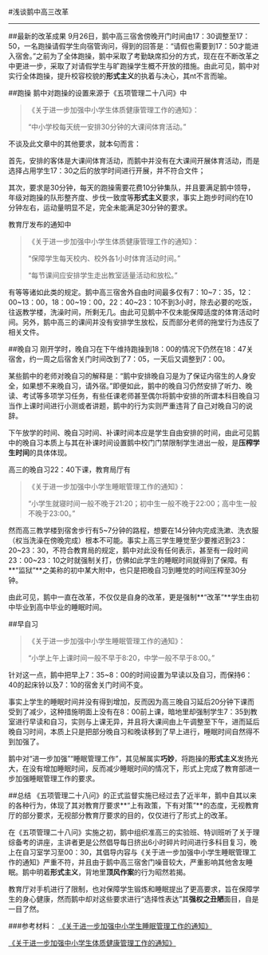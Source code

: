 #浅谈鹅中高三改革
***
##最新的改革成果
9月26日，鹅中高三宿舍傍晚开门时间由17：30调整至17：50，一名跑操请假学生向宿管询问，得到的回答是：“请假也需要到17：50才能进入宿舍。”之前为了全体跑操，鹅中采取了考勤缺席扣分的方式，现在在不断改革之中更进一步，采取了对请假学生与旷跑操学生概不开放的措施。由此可见，鹅中对实行全体跑操，提升校容校貌的**形式主义**的执着与决心，其nt不言而喻。

##跑操
鹅中对跑操的设置来源于《五项管理二十八问》中
>《关于进一步加强中小学生体质健康管理工作的通知》：
>
>“中小学校每天统一安排30分钟的大课间体育活动。”

不谈及此文章中的其他要求，就本句而言：

首先，安排的客体是大课间体育活动，而鹅中并没有在大课间开展体育活动，而是选择占用学生17：30之后的放学时间进行开展，并不符合文件；

其次，要求是30分钟，每天的跑操需要花费10分钟集队，并且要满足鹅中领导，年级对跑操的队形整齐度、步伐一致度等**形式主义**要求，事实上跑步时间约在10分钟左右，运动量明显不足，完全未能满足30分钟的要求。

教育厅发布的通知中
>《关于进一步加强中小学生体质健康管理工作的通知》：
>
>“保障学生每天校内、校外各1小时体育活动时间。”
>
>“每节课间应安排学生走出教室适量活动和放松。”

有等等诸如此类的规定。鹅中高三宿舍外自由时间最多仅有7：10~7：35，12：00~13：00，18：00~19：00，22：40~23：10不到3小时，除去必要的吃饭，往返教学楼，洗澡时间，所剩无几。由此可见鹅中不仅未能保障适度的体育活动时间。另外，鹅中高三的课间并没有安排学生放松，反而部分老师的拖堂行为违反了相关文件。

##晚自习
刚开学时，晚自习在下午维持跑操到18：00的情况下仍然在18：47关宿舍，约一周之后宿舍关门时间改到了7：05，一天后又调整到7：00。

某些鹅中的老师对晚自习的解释是：“鹅中安排晚自习是为了保证内宿生的人身安全，如果想不来晚自习，请外宿。”即便如此，鹅中的晚自习仍然安排了听力、晚读、考试等多项学习任务，有些任课老师甚至偶尔将鹅中安排的所谓本科目晚自习当作上课时间进行小测或者讲题，鹅中的行为实则严重违背了自己对晚自习的说辞。

下午放学的时间、晚自习时间、补课时间本应是学生自由安排的时间，由此可见鹅中的晚自习本质上与其在补课时间设置鹅中校门门禁限制学生进出一般，是**压榨学生时间**的具体体现。

高三的晚自习22：40下课，教育局厅有
>《关于进一步加强中小学生睡眠管理工作的通知》：
>
>“小学生就寝时间一般不晚于21:20；初中生一般不晚于22:00；高中生一般不晚于23:00。”

然而高三教学楼到宿舍步行有5~7分钟的路程，想要在14分钟内完成洗漱、洗衣服（权当洗澡在傍晚完成）根本不可能。事实上高三学生睡觉至少要推迟到23：20~23：30，不符合教育局的规定，鹅中对此没有任何表示，甚至有一段时间23：00~23：10之时就强制关打，仿佛如此学生的睡眠时间就得到了保障。有**“监狱”**之美称的初中某大附中，也只是把晚自习到睡觉的时间压榨至30分钟。

由此可见，鹅中一直在改革，不仅仅是自身的改革，更是强制**“改革”**学生由初中毕业到高中毕业的睡眠时间。

##早自习
>《关于进一步加强中小学生睡眠管理工作的通知》：
>
>“小学上午上课时间一般不早于8:20，中学一般不早于8:00。”

针对这一点，鹅中把早上7：35~8：00的时间设置为早读以及自习，而保持6：40的起床铃以及7：10的宿舍关门时间不变。

事实上学生的睡眠时间并没有得到增加，反而因为高三晚自习延后20分钟下课而受到了减少，这种措施明面上没有在8：00前上课，暗地里却强制学生7：35到教室进行早读和自习，实则与上课无异，并且将大课间由上午调整至下午，进而延后晚自习时间，本质上只是把部分晚自习和晚读移到了早上进行，睡眠时间自然得不到加强了。

鹅中对“进一步加强”“睡眠管理工作”，其见解属实**巧妙**，将跑操的**形式主义**发扬光大，在没有增加睡眠时间，反而减少睡眠时间的情况下，形式上完成了教育部进一步加强睡眠管理工作的要求。

##总结
《五项管理二十八问》的正式监督实施已经过去了近半年，鹅中自其以来的各种行为，体现了其对教育厅要求**“上有政策，下有对策”**的态度，无视教育厅的部分要求，无视部分教育厅要求的目的，仅仅进行了形式上的改革。

在《五项管理二十八问》实施之初，鹅中组织准高三的实验班、特训班听了关于理综备考的讲座，主讲者更是公然倡导每日挤出6小时碎片时间进行多科目复习，晚上在自习室学习至00：30，其倡导内容与《关于进一步加强中小学生睡眠管理工作的通知》严重不符，并且由于鹅中高三宿舍门噪音较大，严重影响其他舍友睡眠。鹅中明着**形式主义**，背地里**顶风作案**的行为昭然若揭。

教育厅对手机进行了限制，也对保障学生锻炼和睡眠提出了更高要求，旨在保障学生的身心健康，然而鹅中却对这些要求进行“选择性表达”其**强权之丑陋**面目，自是一目了然。

###参考材料：
[《关于进一步加强中小学生睡眠管理工作的通知》](
http://www.moe.gov.cn/srcsite/A06/s3321/202104/t20210401_523901.html)

[《关于进一步加强中小学生体质健康管理工作的通知》](
http://www.moe.gov.cn/srcsite/A17/moe_943/moe_947/202104/t20210425_528082.html)
